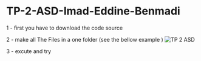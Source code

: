 # TP-2-ASD-Imad-Eddine-Benmadi


1 - first you have to download the code source 

2 - make all The Files in a one folder (see the bellow example )
![TP 2 ASD](https://user-images.githubusercontent.com/106430872/207297779-1b361e0f-08bd-4d0b-acf7-d258fad09e7d.png)

3 - excute and try 
